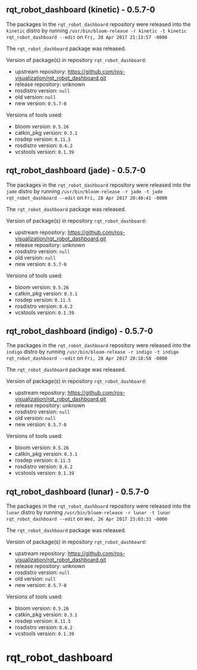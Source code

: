 ## rqt_robot_dashboard (kinetic) - 0.5.7-0

The packages in the `rqt_robot_dashboard` repository were released into the `kinetic` distro by running `/usr/bin/bloom-release -r kinetic -t kinetic rqt_robot_dashboard --edit` on `Fri, 28 Apr 2017 21:13:57 -0000`

The `rqt_robot_dashboard` package was released.

Version of package(s) in repository `rqt_robot_dashboard`:

- upstream repository: https://github.com/ros-visualization/rqt_robot_dashboard.git
- release repository: unknown
- rosdistro version: `null`
- old version: `null`
- new version: `0.5.7-0`

Versions of tools used:

- bloom version: `0.5.26`
- catkin_pkg version: `0.3.1`
- rosdep version: `0.11.5`
- rosdistro version: `0.6.2`
- vcstools version: `0.1.39`


## rqt_robot_dashboard (jade) - 0.5.7-0

The packages in the `rqt_robot_dashboard` repository were released into the `jade` distro by running `/usr/bin/bloom-release -r jade -t jade rqt_robot_dashboard --edit` on `Fri, 28 Apr 2017 20:40:41 -0000`

The `rqt_robot_dashboard` package was released.

Version of package(s) in repository `rqt_robot_dashboard`:

- upstream repository: https://github.com/ros-visualization/rqt_robot_dashboard.git
- release repository: unknown
- rosdistro version: `null`
- old version: `null`
- new version: `0.5.7-0`

Versions of tools used:

- bloom version: `0.5.26`
- catkin_pkg version: `0.3.1`
- rosdep version: `0.11.5`
- rosdistro version: `0.6.2`
- vcstools version: `0.1.39`


## rqt_robot_dashboard (indigo) - 0.5.7-0

The packages in the `rqt_robot_dashboard` repository were released into the `indigo` distro by running `/usr/bin/bloom-release -r indigo -t indigo rqt_robot_dashboard --edit` on `Fri, 28 Apr 2017 20:18:58 -0000`

The `rqt_robot_dashboard` package was released.

Version of package(s) in repository `rqt_robot_dashboard`:

- upstream repository: https://github.com/ros-visualization/rqt_robot_dashboard.git
- release repository: unknown
- rosdistro version: `null`
- old version: `null`
- new version: `0.5.7-0`

Versions of tools used:

- bloom version: `0.5.26`
- catkin_pkg version: `0.3.1`
- rosdep version: `0.11.5`
- rosdistro version: `0.6.2`
- vcstools version: `0.1.39`


## rqt_robot_dashboard (lunar) - 0.5.7-0

The packages in the `rqt_robot_dashboard` repository were released into the `lunar` distro by running `/usr/bin/bloom-release -r lunar -t lunar rqt_robot_dashboard --edit` on `Wed, 26 Apr 2017 23:03:33 -0000`

The `rqt_robot_dashboard` package was released.

Version of package(s) in repository `rqt_robot_dashboard`:

- upstream repository: https://github.com/ros-visualization/rqt_robot_dashboard.git
- release repository: unknown
- rosdistro version: `null`
- old version: `null`
- new version: `0.5.7-0`

Versions of tools used:

- bloom version: `0.5.26`
- catkin_pkg version: `0.3.1`
- rosdep version: `0.11.5`
- rosdistro version: `0.6.2`
- vcstools version: `0.1.39`


# rqt_robot_dashboard